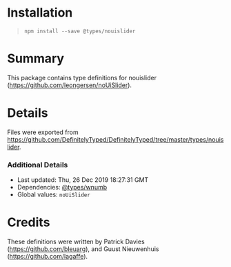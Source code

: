 # Installation
> `npm install --save @types/nouislider`

# Summary
This package contains type definitions for nouislider (https://github.com/leongersen/noUiSlider).

# Details
Files were exported from https://github.com/DefinitelyTyped/DefinitelyTyped/tree/master/types/nouislider.

### Additional Details
 * Last updated: Thu, 26 Dec 2019 18:27:31 GMT
 * Dependencies: [@types/wnumb](https://npmjs.com/package/@types/wnumb)
 * Global values: `noUiSlider`

# Credits
These definitions were written by Patrick Davies (https://github.com/bleuarg), and Guust Nieuwenhuis (https://github.com/lagaffe).
